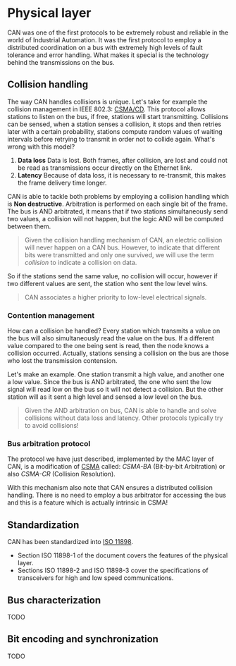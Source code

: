 # Physical layer

CAN was one of the first protocols to be extremely robust and reliable in the world of Industrial Automation. It was the first protocol to employ a distributed coordination on a bus with extremely high levels of fault tolerance and error handling. What makes it special is the technology behind the transmissions on the bus.

## Collision handling
The way CAN handles collisions is unique. Let's take for example the collision management in IEEE 802.3: [CSMA/CD](https://en.wikipedia.org/wiki/Carrier-sense_multiple_access_with_collision_detection). This protocol allows stations to listen on the bus, if free, stations will start transmitting. Collisions can be sensed, when a station senses a collision, it stops and then retries later with a certain probability, stations compute random values of waiting intervals before retrying to transmit in order not to collide again. What's wrong with this model?

1. **Data loss** Data is lost. Both frames, after collision, are lost and could not be read as transmissions occur directly on the Ethernet link.
2. **Latency** Because of data loss, it is necessary to re-transmit, this makes the frame delivery time longer.

CAN is able to tackle both problems by employing a collision handling which is **Non destructive**. Arbitration is performed on each single bit of the frame. The bus is AND arbitrated, it means that if two stations simultaneously send two values, a collision will not happen, but the logic AND will be computed between them. 

> Given the collision handling mechanism of CAN, an electric collision will never happen on a CAN bus. However, to indicate that different bits were transmitted and only one survived, we will use the term _collision_ to indicate a collision on data.

So if the stations send the same value, no collision will occur, however if two different values are sent, the station who sent the low level wins.

> CAN associates a higher priority to low-level electrical signals.

### Contention management
How can a collision be handled? Every station which transmits a value on the bus will also simultaneously read the value on the bus. If a different value compared to the one being sent is read, then the node knows a collision occurred. Actually, stations sensing a collision on the bus are those who lost the transmission contension.

Let's make an example. One station transmit a high value, and another one a low value. Since the bus is AND arbitrated, the one who sent the low signal will read low on the bus so it will not detect a collision. But the other station will as it sent a high level and sensed a low level on the bus.

> Given the AND arbitration on bus, CAN is able to handle and solve collisions without data loss and latency. Other protocols typically try to avoid collisions!

### Bus arbitration protocol
The protocol we have just described, implemented by the MAC layer of CAN, is a modification of [CSMA](https://en.wikipedia.org/wiki/Carrier-sense_multiple_access) called: _CSMA-BA_ (Bit-by-bit Arbitration) or also _CSMA-CR_ (Collision Resolution).

With this mechanism also note that CAN ensures a distributed collision handling. There is no need to employ a bus arbitrator for accessing the bus and this is a feature which is actually intrinsic in CSMA!

## Standardization
CAN has been standardized into [ISO 11898](https://www.iso.org/standard/63648.html). 

- Section ISO 11898-1 of the document covers the features of the physical layer.
- Sections ISO 11898-2 and ISO 11898-3 cover the specifications of transceivers for high and low speed communications.

## Bus characterization
TODO

## Bit encoding and synchronization
TODO
